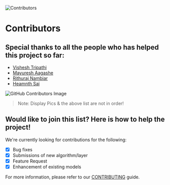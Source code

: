 ![Contributors](https://img.shields.io/github/contributors/Math-behind-AI/ScratchAI)


# Contributors

## Special thanks to all the people who has helped this project so far:

* [Vishesh Tripathi](https://github.com/Vishesht27)
* [Mayuresh Aagashe](https://github.com/mayureshagashe2105)
* [Rithuraj Nambiar](https://github.com/rithurajnambiar17)
* [Heamnth Sai](https://github.com/HemanthSai7)

![GitHub Contributors Image](https://contrib.rocks/image?repo=Math-behind-AI/ScratchAI)

> Note: Display Pics & the above list are not in order!

## Would like to join this list? Here is how to help the project!

We're currently looking for contributions for the following:

- [x] Bug fixes
- [x] Submissions of new algorithm/layer
- [x] Feature Request
- [x] Enhancement of existing models

For more information, please refer to our [CONTRIBUTING](CONTRIBUTING.md) guide.
